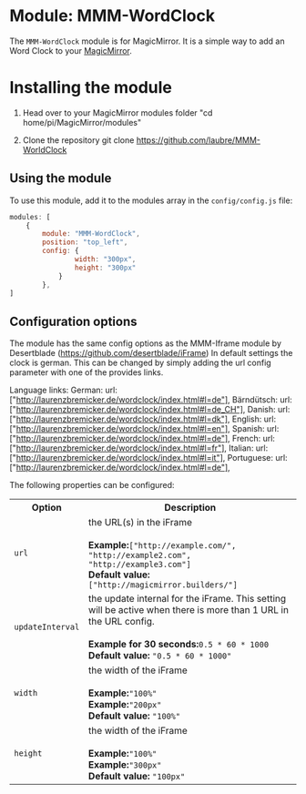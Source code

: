 # Module: MMM-WordClock
The `MMM-WordClock` module is for MagicMirror. It is a simple way to add an Word Clock to your [MagicMirror](https://github.com/MichMich/MagicMirror).

# Installing the module
1. Head over to your MagicMirror modules folder
   "cd home/pi/MagicMirror/modules"
   
2. Clone the repository
   git clone https://github.com/laubre/MMM-WorldClock
   
## Using the module


To use this module, add it to the modules array in the `config/config.js` file:


````javascript
modules: [
	{
		module: "MMM-WordClock",
		position: "top_left",
		config: {
				width: "300px",
				height: "300px"
			}
		},
]
````

## Configuration options
The module has the same config options as the MMM-Iframe module by Desertblade (https://github.com/desertblade/iFrame)
In default settings the clock is german.
This can be changed by simply adding the url config parameter with one of the provides links.

Language links:
German: url: ["http://laurenzbremicker.de/wordclock/index.html#l=de"],
Bärndütsch: url: ["http://laurenzbremicker.de/wordclock/index.html#l=de_CH"],
Danish: url: ["http://laurenzbremicker.de/wordclock/index.html#l=dk"],
English: url: ["http://laurenzbremicker.de/wordclock/index.html#l=en"],
Spanish: url: ["http://laurenzbremicker.de/wordclock/index.html#l=de"],
French: url: ["http://laurenzbremicker.de/wordclock/index.html#l=fr"],
Italian: url: ["http://laurenzbremicker.de/wordclock/index.html#l=it"],
Portuguese: url: ["http://laurenzbremicker.de/wordclock/index.html#l=de"],

The following properties can be configured:


<table width="100%">
		<tr>
			<th>Option</th>
			<th width="100%">Description</th>
		</tr>
		<tr>
			<td><code>url</code></td>
			<td>the URL(s) in the iFrame<br>
				<br><b>Example:</b><code>["http://example.com/", "http://example2.com", "http://example3.com"]</code>
				<br><b>Default value:</b> <code>["http://magicmirror.builders/"]</code>
			</td>
		</tr>
		<tr>
			<td><code>updateInterval</code></td>
			<td>the update internal for the iFrame.  This setting will be active when there is more than 1 URL in the URL config.<br>
				<br><b>Example for 30 seconds:</b><code>0.5 * 60 * 1000</code>
				<br><b>Default value:</b> <code>"0.5 * 60 * 1000"</code>
			</td>
		</tr>		
		<tr>
			<td><code>width</code></td>
			<td>the width of the iFrame<br>
				<br><b>Example:</b><code>"100%"</code>
				<br><b>Example:</b><code>"200px"</code>
				<br><b>Default value:</b> <code>"100%"</code>
			</td>
		</tr>
		<tr>
			<td><code>height</code></td>
			<td>the width of the iFrame<br>
				<br><b>Example:</b><code>"100%"</code>
				<br><b>Example:</b><code>"300px"</code>
				<br><b>Default value:</b> <code>"100px"</code>
			</td>
		</tr>
</table>
